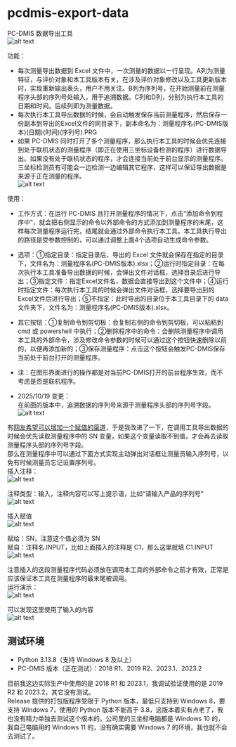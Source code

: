 # pcdmis-export-data

PC-DMIS 数据导出工具  
![alt text](doc/img/image1.png)


功能：  
* 每次测量导出数据到 Excel 文件中，一次测量的数据以一行呈现。A列为测量特征，与评价对象和本工具版本有关，在涉及评价对象修改以及工具更新版本时，实现重新输出表头，用户不用关注。B列为序列号，在开始测量前在测量程序头部的序列号处输入，用于追溯数据。C列和D列，分别为执行本工具的日期和时间。后续列即为测量数据。  
* 每次执行本工具导出数据的时候，会自动触发保存当前测量程序，然后保存一份副本到导出的Excel文件的同目录下，副本命名为：测量程序名(PC-DMIS版本)(日期)(时间)(序列号).PRG  
* 如果 PC-DMIS 同时打开了多个测量程序，那么执行本工具的时候会优先连接到处于联机状态的测量程序（即正在使用三坐标设备检测的程序）进行数据导出。如果没有处于联机状态的程序，才会连接当前处于前台显示的测量程序。三坐标检测员有可能会一边检测一边编辑其它程序，这样可以保证导出数据是来源于正在测量的程序。  
![alt text](doc/img/image2.png)

使用：
* 工作方式：在运行 PC-DMIS 且打开测量程序的情况下，点击“添加命令到程序中”，就会把右侧显示的命令以外部命令的方式添加到测量程序的末尾，这样每次测量程序运行完，结尾就会通过外部命令执行本工具。本工具执行导出的路径是受参数控制的，可以通过调整上面4个选项自动生成命令参数。
* 选项：①指定目录：指定目录后，导出的 Excel 文件就会保存在指定的目录下，文件名为：测量程序名(PC-DMIS版本).xlsx；②运行时指定目录：在每次执行本工具准备导出数据的时候，会弹出文件对话框，选择目录后进行导出；③指定文件：指定Excel文件名，数据会直接导出到这个文件中；④运行时指定文件：每次执行本工具的时候会弹出文件对话框，选择要导出到的Excel文件后进行导出；⑤不指定：此时导出的目录位于本工具目录下的 data 文件夹下，文件名为：测量程序名(PC-DMIS版本).xlsx。
* 其它按钮：①复制命令到剪切板：会复制右侧的命令到剪切板，可以粘粘到 cmd 或 powershell 中执行；②删除程序中的命令：会删除测量程序中调用本工具的外部命令，涉及修改命令参数的时候可以通过这个按钮快速删除以前的，以便再添加新的；③保存测量程序：点击这个按钮会触发PC-DMIS保存当前处于前台打开的测量程序。
* 注：在图形界面进行的操作都是对当前PC-DMIS打开的前台程序生效，而不考虑是否是联机程序。    

* 2025/10/19 变更：  
在前面的版本中，追溯数据的序列号来源于测量程序头部的序列号字段。  
![alt text](doc/img/image3.png)  

有[网友希望可以增加一个赋值的渠道](https://github.com/IYATT-yx/pcdmis-export-data/issues/7)，于是我改进了一下，在调用工具导出数据的时候会优先读取测量程序中的 SN 变量，如果这个变量读取不到值，才会再去读取测量程序头部的序列号字段。  
那么在测量程序中可以通过下面方式实现主动弹出对话框让测量员输入序列号，以免有时候测量员忘记设置序列号。  
插入注释：  
![alt text](doc/img/image4.png)  

注释类型：输入，注释内容可以写上提示语，比如“请输入产品的序列号”  
![alt text](doc/img/image5.png)

插入赋值  
![alt text](doc/img/image6.png)

赋给：SN，注意这个值必须为 SN  
赋自：注释名.INPUT，比如上面插入的注释是 C1，那么这里就填 C1.INPUT  
![alt text](doc/img/image7.png)  

注意插入的这段测量程序代码必须放在调用本工具的外部命令之前才有效，正常是应该保证本工具在测量程序的最末尾被调用。  
运行演示：  
![alt text](doc/img/image8.png)

可以发现这里使用了输入的内容  
![alt text](doc/img/image9.png)

## 测试环境

* Python 3.13.8（支持 Windows 8 及以上）  
* PC-DMIS 版本（正在测试）：2018 R1、2019 R2、2023.1、2023.2

目前我这边实际生产中使用的是 2018 R1 和 2023.1，我调试验证使用的是 2019 R2 和 2023.2，其它没有测试。  
Release 提供的打包版程序受限于 Python 版本，最低只支持到 Windows 8，要支持 Windows 7，使用的 Python 版本不能高于 3.8，这版本着实有点老了，我也没有精力单独去测试这个版本的。公司里的三坐标电脑都是 Windows 10 的，我自己电脑用的 Windows 11 的，没有确实需要 Windows 7 的环境，我也就不会去测试了。